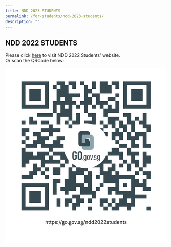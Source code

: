```yaml
---
title: NDD 2023 STUDENTS
permalink: /for-students/ndd-2023-students/
description: ""
---
```


## NDD 2022 STUDENTS

Please click [here](https://go.gov.sg/ndd2022students) to visit NDD 2022 Students' website.  
Or scan the QRCode below:

![](/images/ndd2022students.png)